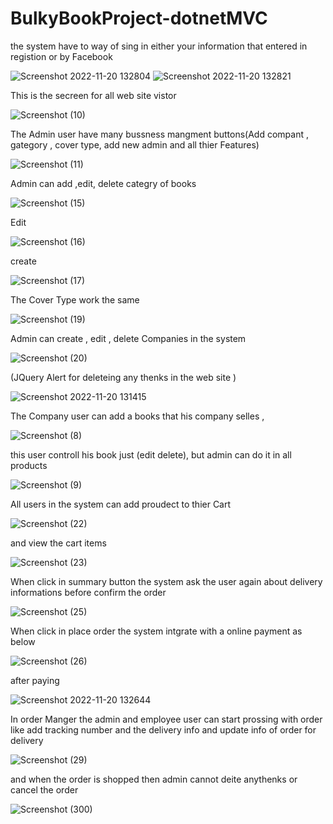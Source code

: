 # BulkyBookProject-dotnetMVC
the system have to way of sing in either your information that entered in registion or by Facebook

![Screenshot 2022-11-20 132804](https://user-images.githubusercontent.com/103140839/202904844-0d9b91cf-2dcb-4407-9a42-ae8fe56eb969.png)
![Screenshot 2022-11-20 132821](https://user-images.githubusercontent.com/103140839/202904850-be0cdb24-b5b8-41d5-8a4d-be7518ed7e92.png)


This is the secreen for all web site vistor 

![Screenshot (10)](https://user-images.githubusercontent.com/103140839/202903313-db10b3e0-c0b3-419a-815a-cf37aa2440d9.png)

The Admin user have many bussness mangment buttons(Add compant , gategory , cover type, add new admin and all thier Features)

![Screenshot (11)](https://user-images.githubusercontent.com/103140839/202903495-006fc519-dfdb-4db0-8490-f43fcccc5517.png)

Admin can add ,edit, delete categry of books

![Screenshot (15)](https://user-images.githubusercontent.com/103140839/202903548-e80595f4-703c-44e6-aa36-72f743840add.png)

Edit

![Screenshot (16)](https://user-images.githubusercontent.com/103140839/202903559-4d62e1f1-b0d5-4b65-ba26-55b76e297738.png)

create 

![Screenshot (17)](https://user-images.githubusercontent.com/103140839/202903591-0240c1b8-1b3d-45c2-b4f7-27a344a79bed.png)


The Cover Type work the same 

![Screenshot (19)](https://user-images.githubusercontent.com/103140839/202903656-795b28f2-9c74-43c5-bc3b-d996a7dbb81f.png)

Admin can create , edit , delete Companies in the system 


![Screenshot (20)](https://user-images.githubusercontent.com/103140839/202903978-bf918175-93c1-4f2a-ac8d-28c4de24a6ab.png)
 
 (JQuery Alert for deleteing any thenks in the web site )
 
 ![Screenshot 2022-11-20 131415](https://user-images.githubusercontent.com/103140839/202904030-20e9d662-e881-46d8-b54b-e10bced90c6b.png)

The Company user can add a books that his company selles , 

![Screenshot (8)](https://user-images.githubusercontent.com/103140839/202903215-799fd390-1c05-4455-a6da-4c639ff2e23f.png)

this user controll his book just (edit delete), but admin can do it in all products

![Screenshot (9)](https://user-images.githubusercontent.com/103140839/202903220-1013f1e3-3f77-47aa-ab70-c0104f883db9.png)

All users in the system can add proudect to thier Cart 

![Screenshot (22)](https://user-images.githubusercontent.com/103140839/202904325-b8f864a4-24bc-4feb-9f7b-d465ee0cac0a.png)

and view the cart items

![Screenshot (23)](https://user-images.githubusercontent.com/103140839/202904347-9960db79-0309-43c6-b6be-fa4b4b8b188c.png)


When click in summary button the system ask the user again about delivery informations before confirm the order

![Screenshot (25)](https://user-images.githubusercontent.com/103140839/202904462-82c91d04-4134-4601-b01d-98ff334abdf0.png)

When click in place order the system intgrate with a online payment as below

![Screenshot (26)](https://user-images.githubusercontent.com/103140839/202904606-b700d165-6611-4493-84a6-923bca0346d4.png)

after paying

![Screenshot 2022-11-20 132644](https://user-images.githubusercontent.com/103140839/202904695-ea44e229-75c4-4694-ae04-160e041bd13e.png)


In order Manger the admin and employee user can start prossing with order like add tracking number and the delivery info and update info of order for delivery

![Screenshot (29)](https://user-images.githubusercontent.com/103140839/203246675-69edfc11-b805-4352-9c5b-723346a4fad3.png)

 and when the order is shopped then admin cannot deite anythenks or cancel the order
 

![Screenshot (300)](https://user-images.githubusercontent.com/103140839/203247256-825c8768-edf7-4560-9c35-6458f2428de3.png)





